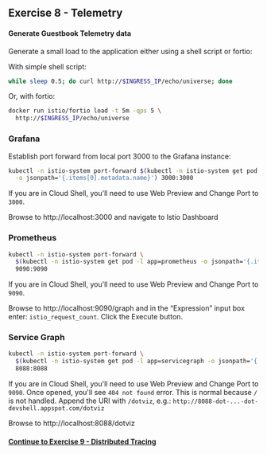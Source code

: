 ## Exercise 8 - Telemetry

#### Generate Guestbook Telemetry data

Generate a small load to the application either using a shell script or fortio:

With simple shell script:

```sh
while sleep 0.5; do curl http://$INGRESS_IP/echo/universe; done
```

Or, with fortio:

```sh
docker run istio/fortio load -t 5m -qps 5 \
  http://$INGRESS_IP/echo/universe
```

### Grafana

Establish port forward from local port 3000 to the Grafana instance:
```sh
kubectl -n istio-system port-forward $(kubectl -n istio-system get pod -l app=grafana \
  -o jsonpath='{.items[0].metadata.name}') 3000:3000
```

If you are in Cloud Shell, you'll need to use Web Preview and Change Port to `3000`.

Browse to http://localhost:3000 and navigate to Istio Dashboard

### Prometheus
```sh
kubectl -n istio-system port-forward \
  $(kubectl -n istio-system get pod -l app=prometheus -o jsonpath='{.items[0].metadata.name}') \
  9090:9090
```

If you are in Cloud Shell, you'll need to use Web Preview and Change Port to `9090`.  

Browse to http://localhost:9090/graph and in the “Expression” input box enter: `istio_request_count`. Click the Execute button.

### Service Graph

```sh
kubectl -n istio-system port-forward \
  $(kubectl -n istio-system get pod -l app=servicegraph -o jsonpath='{.items[0].metadata.name}') \
  8088:8088
```

If you are in Cloud Shell, you'll need to use Web Preview and Change Port to `9090`. Once opened, you'll see `404 not found` error. This is normal because `/` is not handled. Append the URI with `/dotviz`, e.g.: `http://8088-dot-...-dot-devshell.appspot.com/dotviz`

Browse to http://localhost:8088/dotviz

#### [Continue to Exercise 9 - Distributed Tracing](../exercise-9/README.md)
